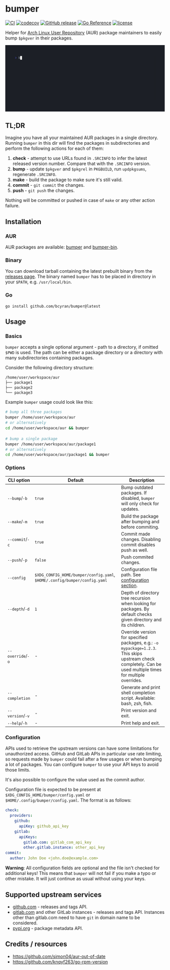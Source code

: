 # bumper
[![CI](https://github.com/bcyran/bumper/actions/workflows/test.yml/badge.svg?branch=master)](https://github.com/bcyran/bumper/actions/workflows/test.yml)
[![codecov](https://codecov.io/github/bcyran/bumper/branch/master/graph/badge.svg?token=GCRN2996B0)](https://codecov.io/github/bcyran/bumper)
[![GitHub release](https://img.shields.io/github/v/release/bcyran/bumper)](https://github.com/bcyran/bumper/releases/latest)
[![Go Reference](https://pkg.go.dev/badge/github.com/bcyran/bumper.svg)](https://pkg.go.dev/github.com/bcyran/bumper)
[![license](https://img.shields.io/github/license/bcyran/bumper)](https://github.com/bcyran/bumper/blob/master/LICENSE)

Helper for [Arch Linux User Repository](https://aur.archlinux.org/) (AUR) package maintainers to easily bump `$pkgver` in their packages.

![bumper demo gif](./demo.gif)

## TL;DR
Imagine you have all your maintained AUR packages in a single directory.
Running `bumper` in this dir will find the packages in subdirectories and perform the following actions for each of them:
1. **check** - attempt to use URLs found in `.SRCINFO` to infer the latest released version number.
  Compare that with the `.SRCINFO` version.
2. **bump** - update `$pkgver` and `$pkgrel` in `PKGBUILD`, run `updpkgsums`, regenerate `.SRCINFO`.
3. **make** - build the package to make sure it's still valid.
4. **commit** - `git commit` the changes.
5. **push** - `git push` the changes.

Nothing will be committed or pushed in case of `make` or any other action failure.

## Installation
### AUR
AUR packages are available: [bumper](https://aur.archlinux.org/packages/bumper) and [bumper-bin](https://aur.archlinux.org/packages/bumper-bin).

### Binary
You can download tarball containing the latest prebuilt binary from the [releases page](https://github.com/bcyran/bumper/releases).
The binary named `bumper` has to be placed in directory in your `$PATH`, e.g. `/usr/local/bin`.

### Go
```
go install github.com/bcyran/bumper@latest
```

## Usage
### Basics
`bumper` accepts a single optional argument - path to a directory, if omitted `$PWD` is used.
The path can be either a package directory or a directory with many subdirectories containing packages.

Consider the following directory structure:
```
/home/user/workspace/aur
├── package1
├── package2
└── package3
```
Example `bumper` usage could look like this:
```bash
# bump all three packages
bumper /home/user/workspace/aur
# or alternatively
cd /home/user/workspace/aur && bumper

# bump a single package
bumper /home/user/workspace/aur/package1
# or alternatively
cd /home/user/workspace/aur/package1 && bumper
```

### Options
| CLI option | Default | Description |
| ---------- | ------- | ----------- |
| `--bump`/`-b` | `true` | Bump outdated packages. If disabled, `bumper` will only check for updates. |
| `--make`/`-m` | `true` | Build the package after bumping and before commiting. |
| `--commit`/`-c` | `true` | Commit made changes. Disabling commit disables push as well. |
| `--push`/`-p` | `false` | Push commited changes. |
| `--config` | `$XDG_CONFIG_HOME/bumper/config.yaml`, `$HOME/.config/bumper/config.yaml` | Configuration file path. See [configuration section](#configuration). |
| `--depth`/`-d` | `1` | Depth of directory tree recursion when looking for packages. By default checks given directory and its children. |
| `--override`/`-o` | - | Override version for specified packages, e.g.: `-o mypackage=1.2.3`. This skips upstream check completely. Can be used multiple times for multiple overrides. |
| `--completion` | - | Generate and print shell completion script. Available: bash, zsh, fish. |
| `--version`/`-v` | - | Print version and exit. |
| `--help`/`-h` | - | Print help and exit. |

### Configuration
APIs used to retrieve the upstream versions can have some limitations for unauthorized access.
GitHub and GitLab APIs in particular use rate limiting, so requests made by `bumper` could fail after a few usages or when bumping a lot of packages.
You can configure `bumper` to use your API keys to avoid those limits.

It's also possible to configure the value used as the commit author.

Configuration file is expected to be present at `$XDG_CONFIG_HOME/bumper/config.yaml` or `$HOME/.config/bumper/config.yaml`.
The format is as follows:
```yaml
check:
  providers:
    github:
      apiKey: github_api_key
    gitlab:
      apiKeys:
        gitlab.com: gitlab_com_api_key
        other.gitlab.instance: other_api_key
commit:
  author: John Doe <john.doe@example.com>
```
**Warning**: All configuration fields are optional and the file isn't checked for additional keys!
This means that `bumper` will not fail if you make a typo or other mistake.
It will just continue as usual without using your keys.

## Supported upstream services
- [github.com](https://github.com) - releases and tags API.
- [gitlab.com](https://gitlab.com) and other GitLab instances - releases and tags API.
  Instances other than gitlab.com need to have `git` in domain name to be considered.
- [pypi.org](https://pypi.org) - package metadata API.

## Credits / resources
- https://github.com/simon04/aur-out-of-date
- https://github.com/knqyf263/go-rpm-version
